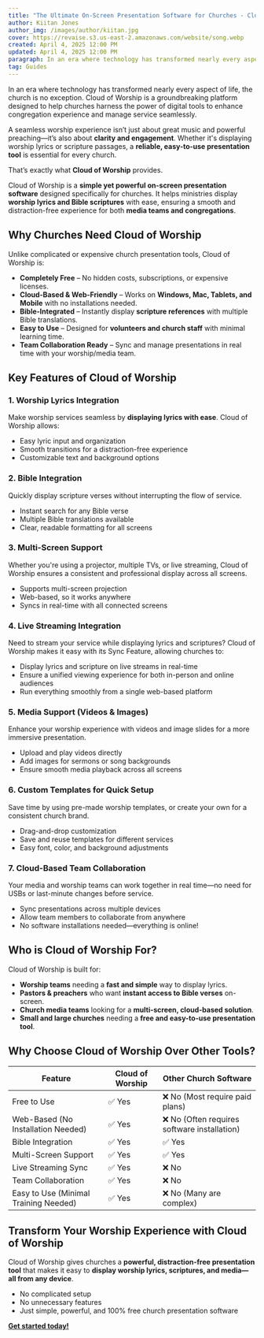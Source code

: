 ```yaml
---
title: "The Ultimate On-Screen Presentation Software for Churches - Cloud of Worship."
author: Kiitan Jones
author_img: /images/author/kiitan.jpg
cover: https://revaise.s3.us-east-2.amazonaws.com/website/song.webp
created: April 4, 2025 12:00 PM
updated: April 4, 2025 12:00 PM
paragraph: In an era where technology has transformed nearly every aspect of life, the church is no exception. Cloud of Worship is a groundbreaking platform designed to help churches harness the power of digital tools to enhance congregation experience and manage service seamlessly.
tag: Guides
---
```


In an era where technology has transformed nearly every aspect of life, the church is no exception. Cloud of Worship is a groundbreaking platform designed to help churches harness the power of digital tools to enhance congregation experience and manage service seamlessly.

A seamless worship experience isn’t just about great music and powerful preaching—it’s also about **clarity and engagement**. Whether it's displaying worship lyrics or scripture passages, a **reliable, easy-to-use presentation tool** is essential for every church.

That’s exactly what **Cloud of Worship** provides.

Cloud of Worship is a **simple yet powerful on-screen presentation software** designed specifically for churches. It helps ministries display **worship lyrics and Bible scriptures** with ease, ensuring a smooth and distraction-free experience for both **media teams and congregations**.

## Why Churches Need Cloud of Worship

Unlike complicated or expensive church presentation tools, Cloud of Worship is:

- **Completely Free** – No hidden costs, subscriptions, or expensive licenses.  
- **Cloud-Based & Web-Friendly** – Works on **Windows, Mac, Tablets, and Mobile** with no installations needed.  
- **Bible-Integrated** – Instantly display **scripture references** with multiple Bible translations.  
- **Easy to Use** – Designed for **volunteers and church staff** with minimal learning time.  
- **Team Collaboration Ready** – Sync and manage presentations in real time with your worship/media team.

## Key Features of Cloud of Worship

### **1. Worship Lyrics Integration**

Make worship services seamless by **displaying lyrics with ease**. Cloud of Worship allows:

- Easy lyric input and organization  
- Smooth transitions for a distraction-free experience  
- Customizable text and background options

### 2. Bible Integration

Quickly display scripture verses without interrupting the flow of service.

- Instant search for any Bible verse  
- Multiple Bible translations available  
- Clear, readable formatting for all screens

### 3. Multi-Screen Support

Whether you're using a projector, multiple TVs, or live streaming, Cloud of Worship ensures a consistent and professional display across all screens.

- Supports multi-screen projection  
- Web-based, so it works anywhere  
- Syncs in real-time with all connected screens

### 4. Live Streaming Integration

Need to stream your service while displaying lyrics and scriptures? Cloud of Worship makes it easy with its Sync Feature, allowing churches to:

- Display lyrics and scripture on live streams in real-time  
- Ensure a unified viewing experience for both in-person and online audiences  
- Run everything smoothly from a single web-based platform

### 5. Media Support (Videos & Images)

Enhance your worship experience with videos and image slides for a more immersive presentation.

- Upload and play videos directly  
- Add images for sermons or song backgrounds  
- Ensure smooth media playback across all screens

### 6. Custom Templates for Quick Setup

Save time by using pre-made worship templates, or create your own for a consistent church brand.

- Drag-and-drop customization  
- Save and reuse templates for different services  
- Easy font, color, and background adjustments

### 7. Cloud-Based Team Collaboration

Your media and worship teams can work together in real time—no need for USBs or last-minute changes before service.

- Sync presentations across multiple devices  
- Allow team members to collaborate from anywhere  
- No software installations needed—everything is online\!

## **Who is Cloud of Worship For?**

Cloud of Worship is built for:

- **Worship teams** needing a **fast and simple** way to display lyrics.  
- **Pastors & preachers** who want **instant access to Bible verses** on-screen.  
- **Church media teams** looking for a **multi-screen, cloud-based solution**.  
- **Small and large churches** needing a **free and easy-to-use presentation tool**.

## **Why Choose Cloud of Worship Over Other Tools?**

| Feature | Cloud of Worship | Other Church Software |
| ----- | ----- | ----- |
| Free to Use |✅ Yes | ❌ No (Most require paid plans) |
| Web-Based (No Installation Needed) |✅ Yes | ❌ No (Often requires software installation) |
| Bible Integration |✅ Yes |✅ Yes |
| Multi-Screen Support |✅ Yes |✅ Yes |
| Live Streaming Sync |✅ Yes | ❌ No |
| Team Collaboration |✅ Yes | ❌ No |
| Easy to Use (Minimal Training Needed) |✅ Yes | ❌ No (Many are complex) |

## Transform Your Worship Experience with Cloud of Worship

Cloud of Worship gives churches a **powerful, distraction-free presentation tool** that makes it easy to **display worship lyrics, scriptures, and media—all from any device**.

- No complicated setup
- No unnecessary features 
- Just simple, powerful, and 100% free church presentation software

[**Get started today\!**](https://cloudofworship.com)